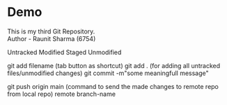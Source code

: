 # Demo
This is my third Git Repository.
</br>
Author - Raunit Sharma (6754)


Untracked
Modified
Staged
Unmodified

git add filename (tab button as shortcut)
git add . (for adding all untracked files/unmodified changes)
git commit -m"some meaningfull message"

git push origin main        (command to send the made changes to remote repo from local repo)
         remote branch-name